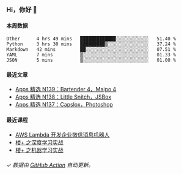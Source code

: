 ### Hi，你好 👋

#### 本周数据

<!--START_SECTION:waka-->
```text
Other      4 hrs 49 mins   █████████████░░░░░░░░░░░░   51.40 % 
Python     3 hrs 30 mins   █████████▒░░░░░░░░░░░░░░░   37.24 % 
Markdown   42 mins         ██░░░░░░░░░░░░░░░░░░░░░░░   07.51 % 
YAML       7 mins          ▒░░░░░░░░░░░░░░░░░░░░░░░░   01.33 % 
JSON       5 mins          ▒░░░░░░░░░░░░░░░░░░░░░░░░   01.00 % 
```
<!--END_SECTION:waka-->

#### 最近文章

<!-- BLOG:START -->
- [Apps 精选 N139：Bartender 4，Maipo 4](http://huhuhang.com/post/product-hunt/product-hunt-n139)
- [Apps 精选 N138：Little Snitch，JSBox](http://huhuhang.com/post/product-hunt/product-hunt-n138)
- [Apps 精选 N137：Capslox，Photoshop](http://huhuhang.com/post/product-hunt/product-hunt-n137)
<!-- BLOG:END -->

#### 最近课程

<!-- SYL:START -->
- [AWS Lambda 开发企业微信消息机器人](https://lanqiao.cn/courses/2868)
- [楼+ 之深度学习实战](https://lanqiao.cn/courses/2617)
- [楼+ 之机器学习实战](https://lanqiao.cn/courses/2616)
<!-- SYL:END -->

###### ✓ 数据由 [GitHub Action](https://github.com/huhuhang/huhuhang/actions) 自动更新。
